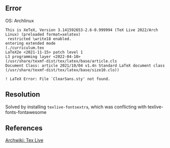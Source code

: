 ## Error
OS: Archlinux

```
This is XeTeX, Version 3.141592653-2.6-0.999994 (TeX Live 2022/Arch Linux) (preloaded format=xelatex)
 restricted \write18 enabled.
entering extended mode
(./curriculum.tex
LaTeX2e <2021-11-15> patch level 1
L3 programming layer <2022-04-10>
(/usr/share/texmf-dist/tex/latex/base/article.cls
Document Class: article 2021/10/04 v1.4n Standard LaTeX document class
(/usr/share/texmf-dist/tex/latex/base/size10.clo))

! LaTeX Error: File `ClearSans.sty' not found.

```

## Resolution

Solved by installing `texlive-fontsextra`, which was conflicting with texlive-fonts-fontawesome


## References
[Archwiki: Tex Live](https://wiki.archlinux.org/title/TeX_Live)
